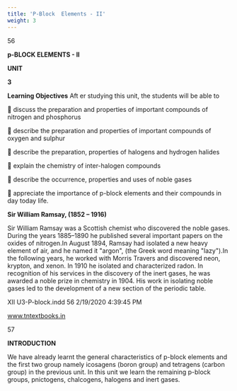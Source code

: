 ```yaml
---
title: 'P-Block  Elements - II'
weight: 3
---
```


  

56

**p-BLOCK ELEMENTS - II**

**UNIT**

**3**

**Learning Objectives** Aft er studying this unit, the students will be able to

 discuss the preparation and properties of important compounds of nitrogen and phosphorus

 describe the preparation and properties of important compounds of oxygen and sulphur

 describe the preparation, properties of halogens and hydrogen halides

 explain the chemistry of inter-halogen compounds

 describe the occurrence, properties and uses of noble gases

 appreciate the importance of p-block elements and their compounds in day today life.

**Sir William Ramsay, (1852 – 1916)**

Sir William Ramsay was a Scottish chemist who discovered the noble gases. During the years 1885–1890 he published several important papers on the oxides of nitrogen.In August 1894, Ramsay had isolated a new heavy element of air, and he named it "argon", (the Greek word meaning "lazy").In the following years, he worked with Morris Travers and discovered neon, krypton, and xenon. In 1910 he isolated and characterized radon. In recognition of his services in the discovery of the inert gases, he was awarded a noble prize in chemistry in 1904. His work in isolating noble gases led to the development of a new section of the periodic table.

XII U3-P-block.indd 56 2/19/2020 4:39:45 PM

www.tntextbooks.in




  

57

**INTRODUCTION**

We have already learnt the general characteristics of p-block elements and the first two group namely icosagens (boron group) and tetragens (carbon group) in the previous unit. In this unit we learn the remaining p-block groups, pnictogens, chalcogens, halogens and inert gases.
